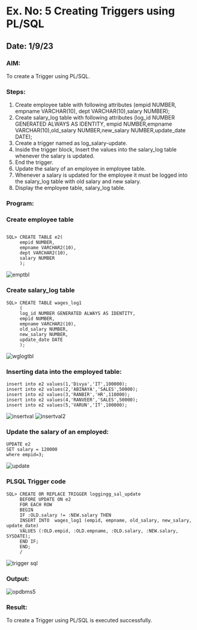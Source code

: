 # Ex. No: 5 Creating Triggers using PL/SQL
## Date: 1/9/23
### AIM: 
  To create a Trigger using PL/SQL.

### Steps:
1. Create employee table with following attributes (empid NUMBER, empname VARCHAR(10), dept VARCHAR(10),salary NUMBER);
2. Create salary_log table with following attributes (log_id NUMBER GENERATED ALWAYS AS IDENTITY, empid NUMBER,empname VARCHAR(10),old_salary NUMBER,new_salary NUMBER,update_date DATE);
3. Create a trigger named as log_salary-update.
4. Inside the trigger block, Insert the values into the salary_log table whenever the salary is updated.
5. End the trigger.
6. Update the salary of an employee in employee table.
7. Whenever a salary is updated for the employee it must be logged into the salary_log table with old salary and new salary.
8. Display the employee table, salary_log table.

### Program:
### Create employee table
```

SQL> CREATE TABLE e2(
     empid NUMBER,
     empname VARCHAR2(10),
     dept VARCHAR2(10),
     salary NUMBER
     );
```
![emptbl](https://github.com/abinayasangeetha/Ex-No-5-Creating-Triggers-using-PL-SQL/assets/119393675/a619ffd1-8edf-4e3d-b98f-2c99e484344d)

### Create salary_log table
```
SQL> CREATE TABLE wages_log1
     (
     log_id NUMBER GENERATED ALWAYS AS IDENTITY,
     empid NUMBER,
     empname VARCHAR2(10),
     old_salary NUMBER,
     new_salary NUMBER,
     update_date DATE
     );
```
![wglogtbl](https://github.com/abinayasangeetha/Ex-No-5-Creating-Triggers-using-PL-SQL/assets/119393675/a2b739a5-1b83-423e-a40c-34790df49d3d)

###  Inserting data into the employed table:
```
insert into e2 values(1,'Divya','IT',100000);
insert into e2 values(2,'ABINAYA','SALES',50000);
insert into e2 values(3,'RANBIR','HR',110000);
insert into e2 values(4,'RANVEER','SALES',50000);
insert into e2 values(5,'VARUN','IT',100000);
```
![insertval](https://github.com/abinayasangeetha/Ex-No-5-Creating-Triggers-using-PL-SQL/assets/119393675/ee9a6a0d-6ea4-40c1-bb4d-397de68ecbe4)
![insertval2](https://github.com/abinayasangeetha/Ex-No-5-Creating-Triggers-using-PL-SQL/assets/119393675/22c22c29-4153-4f53-9108-f33525bca4e3)

### Update the salary of an employed:
```
UPDATE e2
SET salary = 120000
where empid=3;
```
![update](https://github.com/abinayasangeetha/Ex-No-5-Creating-Triggers-using-PL-SQL/assets/119393675/51ccdd5d-6509-4e6d-9556-3bf43bba4c17)

### PLSQL Trigger code

```
SQL> CREATE OR REPLACE TRIGGER loggingg_sal_update
     BEFORE UPDATE ON e2
     FOR EACH ROW
     BEGIN
     IF :OLD.salary != :NEW.salary THEN
     INSERT INTO  wages_log1 (empid, empname, old_salary, new_salary, update_date)
     VALUES (:OLD.empid, :OLD.empname, :OLD.salary, :NEW.salary, SYSDATE);
     END IF;
     END;
     /
```
![trigger sql](https://github.com/abinayasangeetha/Ex-No-5-Creating-Triggers-using-PL-SQL/assets/119393675/33bb473f-4aaf-4d38-b582-38c5e2b7c9b2)

### Output:
![opdbms5](https://github.com/abinayasangeetha/Ex-No-5-Creating-Triggers-using-PL-SQL/assets/119393675/169193c8-fecc-4cfd-8e1a-7ab9010d6d48)

### Result:
 To create a Trigger using PL/SQL is executed successfully.
